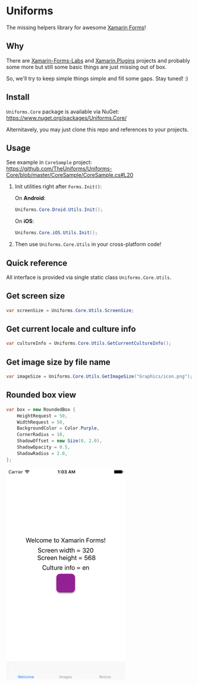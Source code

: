 Uniforms
========

The missing helpers library for awesome [Xamarin Forms](https://www.xamarin.com/forms)!

Why
---

There are [Xamarin-Forms-Labs](https://github.com/XLabs/Xamarin-Forms-Labs) and [Xamarin.Plugins](https://github.com/jamesmontemagno/Xamarin.Plugins) projects and probably some more but still some basic things are just missing out of box.

So, we'll try to keep simple things simple and fill some gaps. Stay tuned! :)

Install
-------

`Uniforms.Core` package is available via NuGet:  
https://www.nuget.org/packages/Uniforms.Core/

Alternitavely, you may just clone this repo and references to your projects.

Usage
-----

See example in `CoreSample` project:
https://github.com/TheUniforms/Uniforms-Core/blob/master/CoreSample/CoreSample.cs#L20


1. Init utilities right after `Forms.Init()`:


    On **Android**:

    ```csharp
    Uniforms.Core.Droid.Utils.Init();
    ```

    On **iOS**:

    ```csharp
    Uniforms.Core.iOS.Utils.Init();
    ```

2. Then use `Uniforms.Core.Utils` in your cross-platform code!

Quick reference
---------------

All interface is provided via single static class `Uniforms.Core.Utils`.

## Get screen size

```csharp
var screenSize = Uniforms.Core.Utils.ScreenSize;
```

## Get current locale and culture info

```csharp
var cultureInfo = Uniforms.Core.Utils.GetCurrentCultureInfo();
```

## Get image size by file name

```csharp
var imageSize = Uniforms.Core.Utils.GetImageSize("Graphics/icon.png");
```

## Rounded box view

```csharp
var box = new RoundedBox {
    HeightRequest = 50,
    WidthRequest = 50,
    BackgroundColor = Color.Purple,
    CornerRadius = 10,
    ShadowOffset = new Size(0, 2.0),
    ShadowOpacity = 0.5,
    ShadowRadius = 2.0,
};
```

<img src="./Screenshots/Screenshot1.png">
